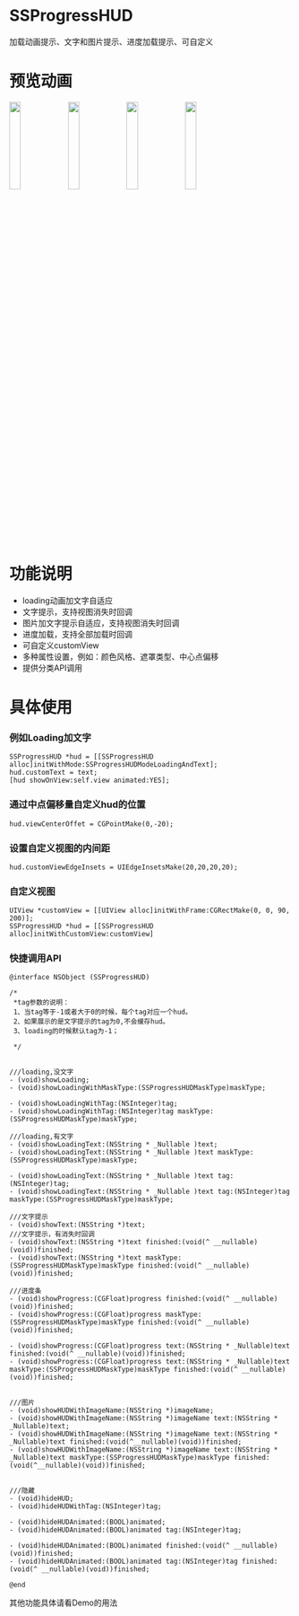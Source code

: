 # SSProgressHUD
加载动画提示、文字和图片提示、进度加载提示、可自定义


# 预览动画
<img src="https://github.com/namesubai/SSProgressHUDDemo/blob/master/loadingGif.gif" width = 20% height = 20% />
<img src="https://github.com/namesubai/SSProgressHUDDemo/blob/master/showTextGif.gif" width = 20% height = 20% />
<img src="https://github.com/namesubai/SSProgressHUDDemo/blob/master/showImage.gif" width = 20% height = 20% />
<img src="https://github.com/namesubai/SSProgressHUDDemo/blob/master/progressGif.gif" width = 20% height = 20% />

# 功能说明
- loading动画加文字自适应
- 文字提示，支持视图消失时回调
- 图片加文字提示自适应，支持视图消失时回调
- 进度加载，支持全部加载时回调
- 可自定义customView
- 多种属性设置，例如：颜色风格、遮罩类型、中心点偏移
- 提供分类API调用

# 具体使用

### 例如Loading加文字

```
SSProgressHUD *hud = [[SSProgressHUD alloc]initWithMode:SSProgressHUDModeLoadingAndText];
hud.customText = text;
[hud showOnView:self.view animated:YES];
```

### 通过中点偏移量自定义hud的位置
```
hud.viewCenterOffet = CGPointMake(0,-20);
```

### 设置自定义视图的内间距
```
hud.customViewEdgeInsets = UIEdgeInsetsMake(20,20,20,20);
```

### 自定义视图
```
UIView *customView = [[UIView alloc]initWithFrame:CGRectMake(0, 0, 90, 200)];
SSProgressHUD *hud = [[SSProgressHUD alloc]initWithCustomView:customView]
```

### 快捷调用API
```
@interface NSObject (SSProgressHUD)

/*
 *tag参数的说明：
 1、当tag等于-1或者大于0的时候，每个tag对应一个hud。
 2、如果展示的是文字提示的tag为0,不会缓存hud。
 3、loading的时候默认tag为-1；
 
 */


///loading,没文字
- (void)showLoading;
- (void)showLoadingWithMaskType:(SSProgressHUDMaskType)maskType;

- (void)showLoadingWithTag:(NSInteger)tag;
- (void)showLoadingWithTag:(NSInteger)tag maskType:(SSProgressHUDMaskType)maskType;

///loading,有文字
- (void)showLoadingText:(NSString * _Nullable )text;
- (void)showLoadingText:(NSString * _Nullable )text maskType:(SSProgressHUDMaskType)maskType;

- (void)showLoadingText:(NSString * _Nullable )text tag:(NSInteger)tag;
- (void)showLoadingText:(NSString * _Nullable )text tag:(NSInteger)tag maskType:(SSProgressHUDMaskType)maskType;

///文字提示
- (void)showText:(NSString *)text;
///文字提示，有消失时回调
- (void)showText:(NSString *)text finished:(void(^ __nullable)(void))finished;
- (void)showText:(NSString *)text maskType:(SSProgressHUDMaskType)maskType finished:(void(^ __nullable)(void))finished;

///进度条
- (void)showProgress:(CGFloat)progress finished:(void(^ __nullable)(void))finished;
- (void)showProgress:(CGFloat)progress maskType:(SSProgressHUDMaskType)maskType finished:(void(^ __nullable)(void))finished;

- (void)showProgress:(CGFloat)progress text:(NSString * _Nullable)text finished:(void(^ __nullable)(void))finished;
- (void)showProgress:(CGFloat)progress text:(NSString * _Nullable)text maskType:(SSProgressHUDMaskType)maskType finished:(void(^ __nullable)(void))finished;


///图片
- (void)showHUDWithImageName:(NSString *)imageName;
- (void)showHUDWithImageName:(NSString *)imageName text:(NSString * _Nullable)text;
- (void)showHUDWithImageName:(NSString *)imageName text:(NSString * _Nullable)text finished:(void(^__nullable)(void))finished;
- (void)showHUDWithImageName:(NSString *)imageName text:(NSString * _Nullable)text maskType:(SSProgressHUDMaskType)maskType finished:(void(^__nullable)(void))finished;


///隐藏
- (void)hideHUD;
- (void)hideHUDWithTag:(NSInteger)tag;

- (void)hideHUDAnimated:(BOOL)animated;
- (void)hideHUDAnimated:(BOOL)animated tag:(NSInteger)tag;

- (void)hideHUDAnimated:(BOOL)animated finished:(void(^ __nullable)(void))finished;
- (void)hideHUDAnimated:(BOOL)animated tag:(NSInteger)tag finished:(void(^ __nullable)(void))finished;

@end
```



其他功能具体请看Demo的用法


